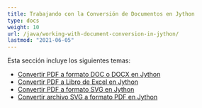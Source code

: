 ```yaml
---
title: Trabajando con la Conversión de Documentos en Jython
type: docs
weight: 10
url: /java/working-with-document-conversion-in-jython/
lastmod: "2021-06-05"
---
```


Esta sección incluye los siguientes temas:

- [Convertir PDF a formato DOC o DOCX en Jython](/pdf/java/convert-pdf-to-doc-or-docx-format-in-jython/)
- [Convertir PDF a Libro de Excel en Jython](/pdf/java/convert-pdf-to-excel-workbook-in-jython)
- [Convertir PDF a formato SVG en Jython](/pdf/java/convert-pdf-to-svg-format-in-jython/)
- [Convertir archivo SVG a formato PDF en Jython](/pdf/java/convert-svg-file-to-pdf-format-in-jython/)